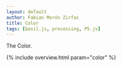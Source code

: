 ```yaml
---  
layout: default
author: Fabian Morón Zirfas
title: Color
tags: [basil.js, processing, P5.js]
---  
```


The Color.  

{% include overview.html param="color" %}